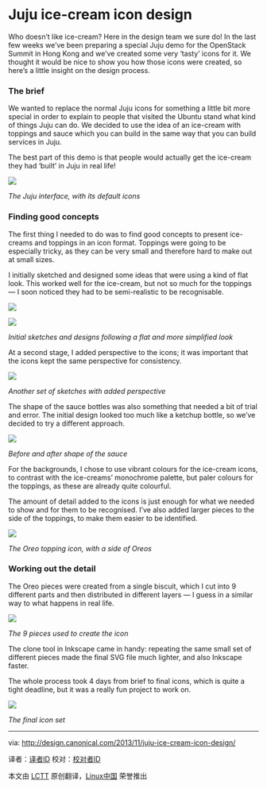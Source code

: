 Juju ice-cream icon design
================================================================================
Who doesn’t like ice-cream? Here in the design team we sure do! In the last few weeks we’ve been preparing a special Juju demo for the OpenStack Summit in Hong Kong and we’ve created some very ‘tasty’ icons for it. We thought it would be nice to show you how those icons were created, so here’s a little insight on the design process.

### The brief ###

We wanted to replace the normal Juju icons for something a little bit more special in order to explain to people that visited the Ubuntu stand what kind of things Juju can do. We decided to use the idea of an ice-cream with toppings and sauce which you can build in the same way that you can build services in Juju.

The best part of this demo is that people would actually get the ice-cream they had ‘built’ in Juju in real life!

![](http://design.canonical.com/wp-content/uploads/1-juju.jpg)

*The Juju interface, with its default icons*

### Finding good concepts ###

The first thing I needed to do was to find good concepts to present ice-creams and toppings in an icon format. Toppings were going to be especially tricky, as they can be very small and therefore hard to make out at small sizes.

I initially sketched and designed some ideas that were using a kind of flat look. This worked well for the ice-cream, but not so much for the toppings — I soon noticed they had to be semi-realistic to be recognisable.

![](http://design.canonical.com/wp-content/uploads/1-juju-icecream-sketches-flat.jpg)

![](http://design.canonical.com/wp-content/uploads/3-juju-icecream-flat-icons.jpg)

*Initial sketches and designs following a flat and more simplified look*

At a second stage, I added perspective to the icons; it was important that the icons kept the same perspective for consistency.

![](http://design.canonical.com/wp-content/uploads/4-juju-icecream-sketches-perspective.jpg)

*Another set of sketches with added perspective*

The shape of the sauce bottles was also something that needed a bit of trial and error. The initial design looked too much like a ketchup bottle, so we’ve decided to try a different approach.

![](http://design.canonical.com/wp-content/uploads/5-juju-icecream-sauce-shape.jpg)

*Before and after shape of the sauce*

For the backgrounds, I chose to use vibrant colours for the ice-cream icons, to contrast with the ice-creams’ monochrome palette, but paler colours for the toppings, as these are already quite colourful.

The amount of detail added to the icons is just enough for what we needed to show and for them to be recognised. I’ve also added larger pieces to the side of the toppings, to make them easier to be identified.

![](http://design.canonical.com/wp-content/uploads/6-juju-oreo-topping.jpg)

*The Oreo topping icon, with a side of Oreos*

### Working out the detail ###

The Oreo pieces were created from a single biscuit, which I cut into 9 different parts and then distributed in different layers — I guess in a similar way to what happens in real life.

![](http://design.canonical.com/wp-content/uploads/7-juju-oreo-bits.jpg)

*The 9 pieces used to create the icon*

The clone tool in Inkscape came in handy: repeating the same small set of different pieces made the final SVG file much lighter, and also Inkscape faster.

The whole process took 4 days from brief to final icons, which is quite a tight deadline, but it was a really fun project to work on.

![](http://design.canonical.com/wp-content/uploads/8-final-juju-icecream-icon-set.jpg)

*The final icon set*

--------------------------------------------------------------------------------

via: http://design.canonical.com/2013/11/juju-ice-cream-icon-design/

译者：[译者ID](https://github.com/译者ID) 校对：[校对者ID](https://github.com/校对者ID)

本文由 [LCTT](https://github.com/LCTT/TranslateProject) 原创翻译，[Linux中国](http://linux.cn/) 荣誉推出